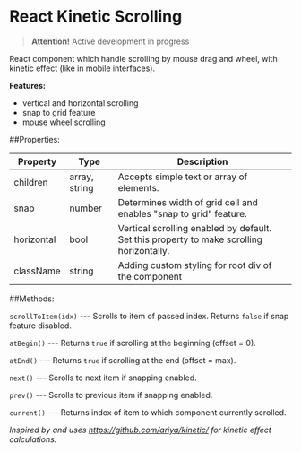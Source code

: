 # React Kinetic Scrolling

> **Attention!** Active development in progress

React component which handle scrolling by mouse drag and wheel, with kinetic effect (like in mobile interfaces).

**Features:**
- vertical and horizontal scrolling
- snap to grid feature
- mouse wheel scrolling

##Properties:

Property | Type | Description
-------- | ------ | -----------
children | array, string | Accepts simple text or array of elements.
snap | number | Determines width of grid cell and enables "snap to grid" feature.
horizontal | bool | Vertical scrolling enabled by default. Set this property to make scrolling horizontally.
className | string | Adding custom styling for root div of the component

##Methods:

`scrollToItem(idx)` --- Scrolls to item of passed index. Returns `false` if snap feature disabled.

`atBegin()` --- Returns `true` if scrolling at the beginning (offset = 0).

`atEnd()` --- Returns `true` if scrolling at the end (offset = max).

`next()` --- Scrolls to next item if snapping enabled.

`prev()` --- Scrolls to previous item if snapping enabled.

`current()` --- Returns index of item to which component currently scrolled. 


*Inspired by and uses https://github.com/ariya/kinetic/ for kinetic effect calculations.*
